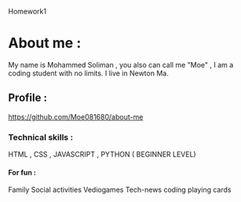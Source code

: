 Homework1
# About me :
My name is Mohammed Soliman , you also can call me "Moe" , I am a coding student with no limits.
I live in Newton Ma.
## Profile :
https://github.com/Moe081680/about-me


### Technical skills :
HTML , CSS , JAVASCRIPT , PYTHON ( BEGINNER LEVEL)

####  For fun :
Family
Social activities
Vediogames
Tech-news
coding
playing cards